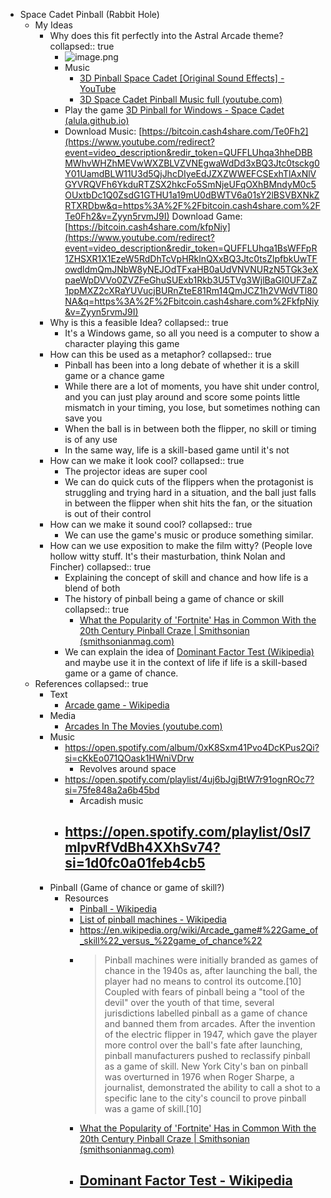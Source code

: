 - Space Cadet Pinball (Rabbit Hole)
	- My Ideas
		- Why does this fit perfectly into the Astral Arcade theme?
		  collapsed:: true
			- ![image.png](https://external-preview.redd.it/KPlNBw2T-s09U6lgGq8NzW-LmR8BYithNldFl_Vgoyc.png?auto=webp&s=96b0101713d3896368cd6ec611f08af22a9a0d90)
			- Music
				- [3D Pinball Space Cadet [Original Sound Effects] - YouTube](https://www.youtube.com/watch?v=Zjahf8b1Itc)
				- [3D Space Cadet Pinball Music full (youtube.com)](https://www.youtube.com/watch?v=Zyyn5rvmJ9I)
			- Play the game [3D Pinball for Windows - Space Cadet (alula.github.io)](https://alula.github.io/SpaceCadetPinball/)
			- Download Music: [https://bitcoin.cash4share.com/Te0Fh2](https://www.youtube.com/redirect?event=video_description&redir_token=QUFFLUhqa3hheDBBMWhvWHZhMEVwWXZBLVZVNEgwaWdDd3xBQ3Jtc0tsckg0Y01UamdBLW11U3d5QjJhcDIyeEdJZXZWWEFCSExhTlAxNlVGYVRQVFh6YkduRTZSX2hkcFo5SmNjeUFqOXhBMndyM0c5OUxtbDc1Q0ZsdG1GTHU1a19mU0dBWTV6a01sY2lBSVBXNkZRTXRDbw&q=https%3A%2F%2Fbitcoin.cash4share.com%2FTe0Fh2&v=Zyyn5rvmJ9I)
			  Download Game: [https://bitcoin.cash4share.com/kfpNiy](https://www.youtube.com/redirect?event=video_description&redir_token=QUFFLUhqa1BsWFFpR1ZHSXR1X1EzeW5RdDhTcVpHRklnQXxBQ3Jtc0tsZlpfbkUwTFowdldmQmJNbW8yNEJOdTFxaHB0aUdVNVNURzN5TGk3eXpaeWpDVVo0ZVZFeGhuSUExb1Rkb3U5TVg3WjlBaGI0UFZaZ1ppMXZ2cXRaYUVucjBURnZteE81Rm14QmJCZ1h2VWdVTl80NA&q=https%3A%2F%2Fbitcoin.cash4share.com%2FkfpNiy&v=Zyyn5rvmJ9I)  
		- Why is this a feasible Idea?
		  collapsed:: true
			- It's a Windows game, so all you need is a computer to show a character playing this game
		- How can this be used as a metaphor?
		  collapsed:: true
			- Pinball has been into a long debate of whether it is a skill game or a chance game
			- While there are a lot of moments, you have shit under control, and you can just play around and score some points little mismatch in your timing, you lose, but sometimes nothing can save you
			- When the ball is in between both the flipper, no skill or timing is of any use
			- In the same way, life is a skill-based game until it's not
		- How can we make it look cool?
		  collapsed:: true
			- The projector ideas are super cool
			- We can do quick cuts of the flippers when the protagonist is struggling and trying hard in a situation, and the ball just falls in between the flipper when shit hits the fan, or the situation is out of their control
		- How can we make it sound cool?
		  collapsed:: true
			- We can use the game's music or produce something similar.
		- How can we use exposition to make the film witty? (People love hollow witty stuff. It's their masturbation, think Nolan and Fincher)
		  collapsed:: true
			- Explaining the concept of skill and chance and how life is a blend of both
			- The history of pinball being a game of chance or skill
			  collapsed:: true
				- [What the Popularity of 'Fortnite' Has in Common With the 20th Century Pinball Craze | Smithsonian (smithsonianmag.com)](https://www.smithsonianmag.com/innovation/popularity-fortnite-common-20th-century-pinball-craze-180970721/)
			- We can explain the idea of [Dominant Factor Test (Wikipedia)](https://en.wikipedia.org/wiki/Dominant_Factor_Test) and maybe use it in the context of life if life is a skill-based game or a game of chance.
	- References
	  collapsed:: true
		- Text
			- [Arcade game - Wikipedia](https://en.wikipedia.org/wiki/Arcade_game)
		- Media
			- [Arcades In The Movies (youtube.com)](https://www.youtube.com/watch?v=4XRQxbrLS8o)
		- Music
			- https://open.spotify.com/album/0xK8Sxm41Pvo4DcKPus2Qi?si=cKkEo071QOask1HWniVDrw
				- Revolves around space
			- https://open.spotify.com/playlist/4uj6bJgjBtW7r91ognROc7?si=75fe848a2a6b45bd
				- Arcadish music
			- https://open.spotify.com/playlist/0sI7mlpvRfVdBh4XXhSv74?si=1d0fc0a01feb4cb5
				-
		- Pinball (Game of chance or game of skill?)
			- Resources
				- [Pinball - Wikipedia](https://en.wikipedia.org/wiki/Pinball)
				- [List of pinball machines - Wikipedia](https://en.wikipedia.org/wiki/List_of_pinball_machines)
				- https://en.wikipedia.org/wiki/Arcade_game#%22Game_of_skill%22_versus_%22game_of_chance%22
				-
				  > Pinball machines were initially branded as games of chance in the 1940s as, after launching the ball, the player had no means to control its outcome.[10] Coupled with fears of pinball being a "tool of the devil" over the youth of that time, several jurisdictions labelled pinball as a game of chance and banned them from arcades. After the invention of the electric flipper in 1947, which gave the player more control over the ball's fate after launching, pinball manufacturers pushed to reclassify pinball as a game of skill. New York City's ban on pinball was overturned in 1976 when Roger Sharpe, a journalist, demonstrated the ability to call a shot to a specific lane to the city's council to prove pinball was a game of skill.[10]  
				- [What the Popularity of 'Fortnite' Has in Common With the 20th Century Pinball Craze | Smithsonian (smithsonianmag.com)](https://www.smithsonianmag.com/innovation/popularity-fortnite-common-20th-century-pinball-craze-180970721/)
				- [Dominant Factor Test - Wikipedia](https://en.wikipedia.org/wiki/Dominant_Factor_Test)
					-
